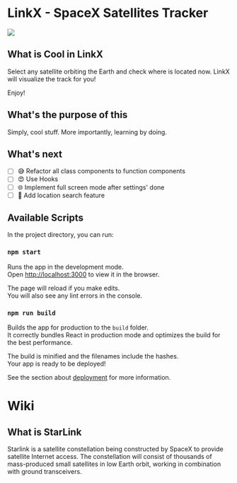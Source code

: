 # LinkX - SpaceX Satellites Tracker

![](demo.gif)
## What is Cool in LinkX
Select any satellite orbiting the Earth and check where is located now. LinkX will visualize the track for you!

Enjoy!

## What's the purpose of this
Simply, cool stuff. More importantly, learning by doing.

## What's next 
- [ ] :sweat_smile: Refactor all class components to function components
- [ ] :heart_eyes: Use Hooks
- [ ] :globe_with_meridians: Implement full screen mode after settings' done
- [ ] :round_pushpin: Add location search feature 

## Available Scripts

In the project directory, you can run:

### `npm start`

Runs the app in the development mode.<br />
Open [http://localhost:3000](http://localhost:3000) to view it in the browser.

The page will reload if you make edits.<br />
You will also see any lint errors in the console.

### `npm run build`

Builds the app for production to the `build` folder.<br />
It correctly bundles React in production mode and optimizes the build for the best performance.

The build is minified and the filenames include the hashes.<br />
Your app is ready to be deployed!

See the section about [deployment](https://facebook.github.io/create-react-app/docs/deployment) for more information.

# Wiki

## What is StarLink
Starlink is a satellite constellation being constructed by SpaceX to provide satellite Internet access. The constellation will consist of thousands of mass-produced small satellites in low Earth orbit, working in combination with ground transceivers. 


